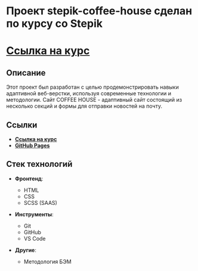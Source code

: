 # Проект stepik-coffee-house сделан по курсу со Stepik 
# [Ссылка на курс](https://stepik.org/course/82108/info "Web-технологии: начальный уровень")

## Описание

 Этот проект был разработан с целью продемонстрировать навыки адаптивной веб-верстки, используя современные технологии и методологии. Сайт COFFEE HOUSE - адаптивный сайт состоящий из несколько секций и формы для отправки новостей на почту.

## Ссылки
- **[Ссылка на курс](https://stepik.org/course/82108/info "Web-технологии: начальный уровень")**
- **[GitHub Pages](https://winsoulter19.github.io/stepik-coffee-house/)**

## Стек технологий

- **Фронтенд**: 
  - HTML
  - CSS
  - SCSS (SAAS)

- **Инструменты**:
  - Git
  - GitHub
  - VS Code
  

- **Другие**:
  - Методология БЭМ
